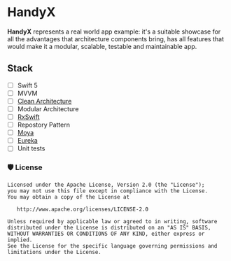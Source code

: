 # HandyX
**HandyX** represents a real world app example: it's a suitable showcase for all the advantages that architecture components bring, has all features that would make it a modular, scalable, testable and maintainable app.

## Stack
 - [ ] Swift 5
 - [ ] MVVM
 - [ ] [Clean Architecture](https://blog.cleancoder.com/uncle-bob/2012/08/13/the-clean-architecture.html)
 - [ ] Modular Architecture
 - [ ] [RxSwift](https://github.com/ReactiveX/RxSwift)
 - [ ] Repostory Pattern
 - [ ] [Moya](https://github.com/Moya/Moya)
 - [ ] [Eureka](https://www.eureka.com.kw/)
 - [ ] Unit tests

### 🛡 License
```
Licensed under the Apache License, Version 2.0 (the "License");
you may not use this file except in compliance with the License.
You may obtain a copy of the License at

   http://www.apache.org/licenses/LICENSE-2.0

Unless required by applicable law or agreed to in writing, software
distributed under the License is distributed on an "AS IS" BASIS,
WITHOUT WARRANTIES OR CONDITIONS OF ANY KIND, either express or implied.
See the License for the specific language governing permissions and
limitations under the License.
```
